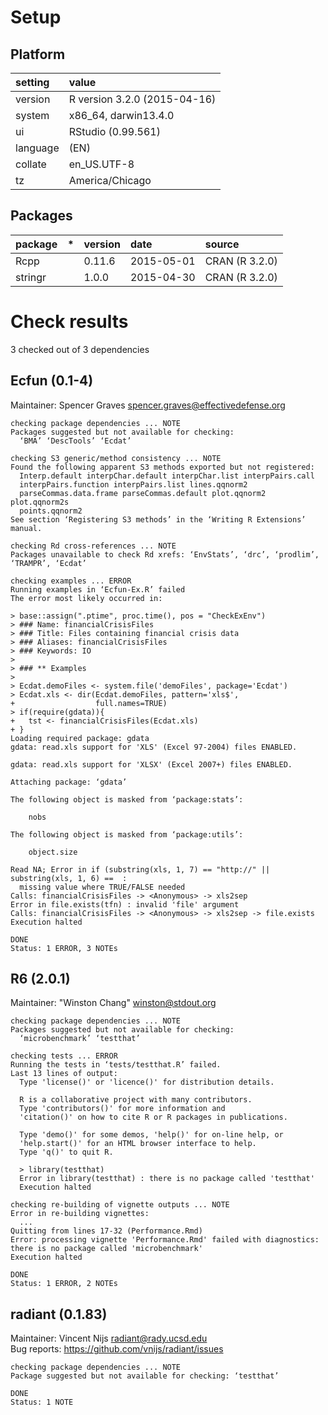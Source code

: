 # Setup

## Platform

|setting  |value                        |
|:--------|:----------------------------|
|version  |R version 3.2.0 (2015-04-16) |
|system   |x86_64, darwin13.4.0         |
|ui       |RStudio (0.99.561)           |
|language |(EN)                         |
|collate  |en_US.UTF-8                  |
|tz       |America/Chicago              |

## Packages

|package |*  |version |date       |source         |
|:-------|:--|:-------|:----------|:--------------|
|Rcpp    |   |0.11.6  |2015-05-01 |CRAN (R 3.2.0) |
|stringr |   |1.0.0   |2015-04-30 |CRAN (R 3.2.0) |

# Check results
3 checked out of 3 dependencies 

## Ecfun (0.1-4)
Maintainer: Spencer Graves <spencer.graves@effectivedefense.org>

```
checking package dependencies ... NOTE
Packages suggested but not available for checking:
  ‘BMA’ ‘DescTools’ ‘Ecdat’
```
```
checking S3 generic/method consistency ... NOTE
Found the following apparent S3 methods exported but not registered:
  Interp.default interpChar.default interpChar.list interpPairs.call
  interpPairs.function interpPairs.list lines.qqnorm2
  parseCommas.data.frame parseCommas.default plot.qqnorm2 plot.qqnorm2s
  points.qqnorm2
See section ‘Registering S3 methods’ in the ‘Writing R Extensions’
manual.
```
```
checking Rd cross-references ... NOTE
Packages unavailable to check Rd xrefs: ‘EnvStats’, ‘drc’, ‘prodlim’, ‘TRAMPR’, ‘Ecdat’
```
```
checking examples ... ERROR
Running examples in ‘Ecfun-Ex.R’ failed
The error most likely occurred in:

> base::assign(".ptime", proc.time(), pos = "CheckExEnv")
> ### Name: financialCrisisFiles
> ### Title: Files containing financial crisis data
> ### Aliases: financialCrisisFiles
> ### Keywords: IO
> 
> ### ** Examples
> 
> Ecdat.demoFiles <- system.file('demoFiles', package='Ecdat')
> Ecdat.xls <- dir(Ecdat.demoFiles, pattern='xls$',
+                  full.names=TRUE)
> if(require(gdata)){
+   tst <- financialCrisisFiles(Ecdat.xls)
+ }
Loading required package: gdata
gdata: read.xls support for 'XLS' (Excel 97-2004) files ENABLED.

gdata: read.xls support for 'XLSX' (Excel 2007+) files ENABLED.

Attaching package: ‘gdata’

The following object is masked from ‘package:stats’:

    nobs

The following object is masked from ‘package:utils’:

    object.size

Read NA; Error in if (substring(xls, 1, 7) == "http://" || substring(xls, 1, 6) ==  : 
  missing value where TRUE/FALSE needed
Calls: financialCrisisFiles -> <Anonymous> -> xls2sep
Error in file.exists(tfn) : invalid 'file' argument
Calls: financialCrisisFiles -> <Anonymous> -> xls2sep -> file.exists
Execution halted
```
```
DONE
Status: 1 ERROR, 3 NOTEs
```

## R6 (2.0.1)
Maintainer: "Winston Chang" <winston@stdout.org>

```
checking package dependencies ... NOTE
Packages suggested but not available for checking:
  ‘microbenchmark’ ‘testthat’
```
```
checking tests ... ERROR
Running the tests in ‘tests/testthat.R’ failed.
Last 13 lines of output:
  Type 'license()' or 'licence()' for distribution details.
  
  R is a collaborative project with many contributors.
  Type 'contributors()' for more information and
  'citation()' on how to cite R or R packages in publications.
  
  Type 'demo()' for some demos, 'help()' for on-line help, or
  'help.start()' for an HTML browser interface to help.
  Type 'q()' to quit R.
  
  > library(testthat)
  Error in library(testthat) : there is no package called 'testthat'
  Execution halted
```
```
checking re-building of vignette outputs ... NOTE
Error in re-building vignettes:
  ...
Quitting from lines 17-32 (Performance.Rmd) 
Error: processing vignette 'Performance.Rmd' failed with diagnostics:
there is no package called 'microbenchmark'
Execution halted

```
```
DONE
Status: 1 ERROR, 2 NOTEs
```

## radiant (0.1.83)
Maintainer: Vincent Nijs <radiant@rady.ucsd.edu>  
Bug reports: https://github.com/vnijs/radiant/issues

```
checking package dependencies ... NOTE
Package suggested but not available for checking: ‘testthat’
```
```
DONE
Status: 1 NOTE
```

